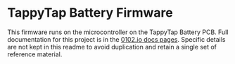 # TappyTap Battery Firmware

This firmware runs on the microcontroller on the TappyTap Battery PCB. Full documentation for this project is in the [0102.io docs pages](http://docs.0102.io/). Specific details are not kept in this readme to avoid duplication and retain a single set of reference material.